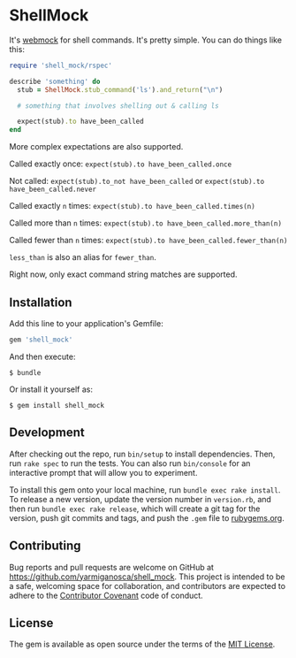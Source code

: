 # ShellMock

It's [webmock](http://github.com/bblimke/webmock) for shell commands. It's pretty simple. You can do things like this:

```ruby
require 'shell_mock/rspec'

describe 'something' do
  stub = ShellMock.stub_command('ls').and_return("\n")

  # something that involves shelling out & calling ls

  expect(stub).to have_been_called
end
```

More complex expectations are also supported.

Called exactly once: `expect(stub).to have_been_called.once`

Not called: `expect(stub).to_not have_been_called` or `expect(stub).to have_been_called.never`

Called exactly `n` times: `expect(stub).to have_been_called.times(n)`

Called more than `n` times: `expect(stub).to have_been_called.more_than(n)`

Called fewer than `n` times: `expect(stub).to have_been_called.fewer_than(n)`

`less_than` is also an alias for `fewer_than`.

Right now, only exact command string matches are supported.

## Installation

Add this line to your application's Gemfile:

```ruby
gem 'shell_mock'
```

And then execute:

    $ bundle

Or install it yourself as:

    $ gem install shell_mock

## Development

After checking out the repo, run `bin/setup` to install dependencies. Then, run `rake spec` to run the tests. You can also run `bin/console` for an interactive prompt that will allow you to experiment.

To install this gem onto your local machine, run `bundle exec rake install`. To release a new version, update the version number in `version.rb`, and then run `bundle exec rake release`, which will create a git tag for the version, push git commits and tags, and push the `.gem` file to [rubygems.org](https://rubygems.org).

## Contributing

Bug reports and pull requests are welcome on GitHub at https://github.com/yarmiganosca/shell_mock. This project is intended to be a safe, welcoming space for collaboration, and contributors are expected to adhere to the [Contributor Covenant](http://contributor-covenant.org) code of conduct.

## License

The gem is available as open source under the terms of the [MIT License](http://opensource.org/licenses/MIT).


